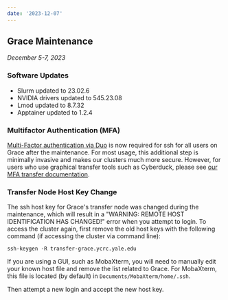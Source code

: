 ```yaml
---
date: '2023-12-07'
---
```


## Grace Maintenance
_December 5-7, 2023_

### Software Updates

- Slurm updated to 23.02.6
- NVIDIA drivers updated to 545.23.08
- Lmod updated to 8.7.32
- Apptainer updated to 1.2.4

### Multifactor Authentication (MFA)
 
[Multi-Factor authentication via Duo](https://docs.ycrc.yale.edu/clusters-at-yale/access/mfa/) is now required for ssh for all users on Grace after the maintenance.  For most usage, this additional step is minimally invasive and makes our clusters much more secure. However, for users who use graphical transfer tools such as Cyberduck, please see [our MFA transfer documentation](https://docs.ycrc.yale.edu/data/transfer/#cyberduck-with-mfa).

### Transfer Node Host Key Change

The ssh host key for Grace's transfer node was changed during the maintenance, which will result in a "WARNING: REMOTE HOST IDENTIFICATION HAS CHANGED!" error when you attempt to login. To access the cluster again, first remove the old host keys with the following command (if accessing the cluster via command line):

```
ssh-keygen -R transfer-grace.ycrc.yale.edu
```

If you are using a GUI, such as MobaXterm, you will need to manually edit your known host file and remove the list related to Grace.
For MobaXterm, this file is located (by default) in `Documents/MobaXterm/home/.ssh`.

Then attempt a new login and accept the new host key.